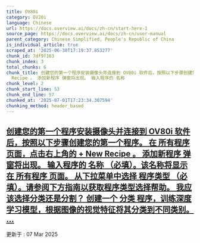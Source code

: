 ```yaml
---
title: OV80i
category: OV20i
language: Chinese
url: https://docs.overview.ai/docs/zh-cn/start-here-1
source_page: https://docs.overview.ai/docs/zh-cn/user-manual
parent_category: Chinese Simplified, People's Republic of China
is_individual_article: true
scraped_at: '2025-06-30T17:19:37.853277'
chunk_id: 7df9f163
chunk_index: 3
total_chunks: 6
chunk_title: 创建您的第一个程序安装摄像头并连接到 OV80i 软件后，按照以下步骤创建您的第一个程序。 在 所有程序 页面，点击右上角的 + New
  Recipe 。 添加新程序 弹窗将出现。 输入程序的 名称
chunk_level: 2
chunk_start_line: 53
chunk_end_line: 57
chunked_at: '2025-07-01T17:23:34.307594'
chunking_method: header_based
---
```


## [创建您的第一个程序安装摄像头并连接到 OV80i 软件后，按照以下步骤创建您的第一个程序。 在 所有程序 页面，点击右上角的 + New Recipe 。 添加新程序 弹窗将出现。 输入程序的 名称 （必填）。该名称将显示在 所有程序 页面。 从下拉菜单中选择 程序类型 （必填）。请参阅下方指南以获取程序类型选择帮助。 我应该选择分类还是分割？ 创建一个 分类 程序，训练深度学习模型，根据图像的视觉特征将其分类到不同类别。 ...](/docs/zh-cn/ov80i-creating-your-first-recipe)

更新于 : 07 Mar 2025
